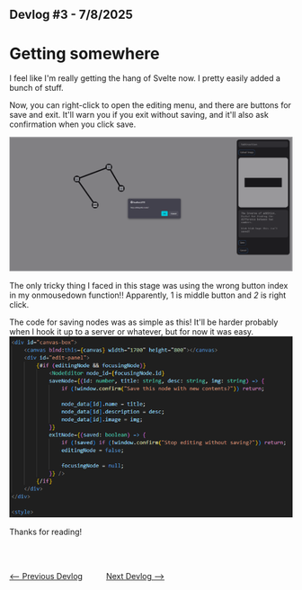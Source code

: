 ## Devlog #3 - 7/8/2025
# Getting somewhere

I feel like I'm really getting the hang of Svelte now. I pretty easily added a bunch of stuff.

Now, you can right-click to open the editing menu, and there are buttons for save and exit. It'll warn you if you exit without saving, and it'll also ask confirmation when you click save.

![Interface](img/devlog_3_interface.png)

The only tricky thing I faced in this stage was using the wrong button index in my onmousedown function!! Apparently, 1 is middle button and *2* is right click.

The code for saving nodes was as simple as this! It'll be harder probably when I hook it up to a server or whatever, but for now it was easy.
![Code](img/devlog_3_code.png)

Thanks for reading!

<br>
<br>

[<-- Previous Devlog](DEVLOG_2.md)   [Next Devlog -->](DEVLOG_4.md)